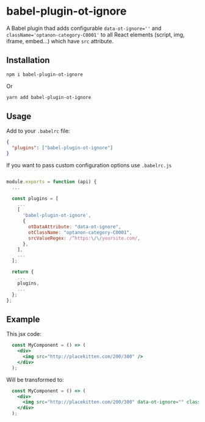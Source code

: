 # babel-plugin-ot-ignore
A Babel plugin thad adds configurable `data-ot-ignore=''` and `className='optanon-category-C0001'`
to all React elements (script, img, iframe, embed...) which have `src` attribute.

## Installation
```sh
npm i babel-plugin-ot-ignore
```
Or
```sh
yarn add babel-plugin-ot-ignore
```

## Usage
Add to your `.babelrc` file:
```json
{
  "plugins": ["babel-plugin-ot-ignore"]
}
```

If you want to pass custom configuration options use `.babelrc.js`
```js

module.exports = function (api) {
  ...

  const plugins = [
    ...
    [
      'babel-plugin-ot-ignore',
      {
        otDataAttribute: "data-ot-ignore",
        otClassName: "optanon-category-C0001",
        srcValueRegex: /^https:\/\/yoursite.com/,
      },
    ],
    ...
  ];

  return {
    ...
    plugins,
    ...
  };
};
```


## Example
This jsx code:
```jsx
  const MyComponent = () => (
    <div>
      <img src="http://placekitten.com/200/300" />
    </div>
  );
```

Will be transformed to:
```jsx
  const MyComponent = () => (
    <div>
      <img src="http://placekitten.com/200/300" data-ot-ignore="" className="optanon-category-C0001" />
    </div>
  );
```
